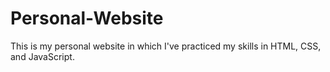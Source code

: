 # Personal-Website
This is my personal website in which I've practiced my skills in HTML, CSS, and JavaScript.
